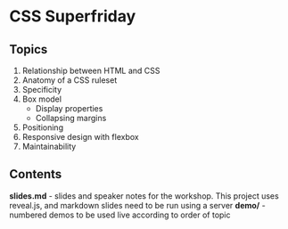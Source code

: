 # CSS Superfriday

## Topics

1. Relationship between HTML and CSS
2. Anatomy of a CSS ruleset
3. Specificity
4. Box model 
    - Display properties
    - Collapsing margins
5. Positioning
6. Responsive design with flexbox
7. Maintainability

## Contents

**slides.md** - slides and speaker notes for the workshop. This project uses reveal.js, and markdown slides need to be run using a server
**demo/** - numbered demos to be used live according to order of topic